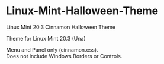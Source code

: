 # Linux-Mint-Halloween-Theme
Linux Mint 20.3 Cinnamon Halloween Theme

Theme for Linux Mint 20.3 (Una)

Menu and Panel only (cinnamon.css).  
Does not include Windows Borders or Controls.
